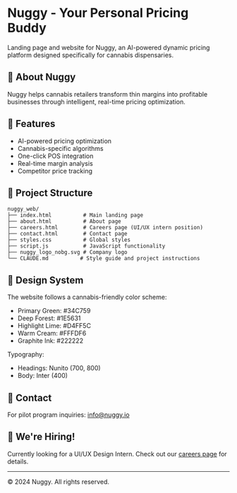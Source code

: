# Nuggy - Your Personal Pricing Buddy

Landing page and website for Nuggy, an AI-powered dynamic pricing platform designed specifically for cannabis dispensaries.

## 🌿 About Nuggy

Nuggy helps cannabis retailers transform thin margins into profitable businesses through intelligent, real-time pricing optimization.

## 🚀 Features

- AI-powered pricing optimization
- Cannabis-specific algorithms
- One-click POS integration
- Real-time margin analysis
- Competitor price tracking

## 📁 Project Structure

```
nuggy_web/
├── index.html          # Main landing page
├── about.html          # About page
├── careers.html        # Careers page (UI/UX intern position)
├── contact.html        # Contact page
├── styles.css          # Global styles
├── script.js           # JavaScript functionality
├── nuggy_logo_nobg.svg # Company logo
└── CLAUDE.md          # Style guide and project instructions
```

## 🎨 Design System

The website follows a cannabis-friendly color scheme:
- Primary Green: #34C759
- Deep Forest: #1E5631
- Highlight Lime: #D4FF5C
- Warm Cream: #FFFDF6
- Graphite Ink: #222222

Typography:
- Headings: Nunito (700, 800)
- Body: Inter (400)

## 📧 Contact

For pilot program inquiries: info@nuggy.io

## 🤝 We're Hiring!

Currently looking for a UI/UX Design Intern. Check out our [careers page](careers.html) for details.

---

© 2024 Nuggy. All rights reserved.